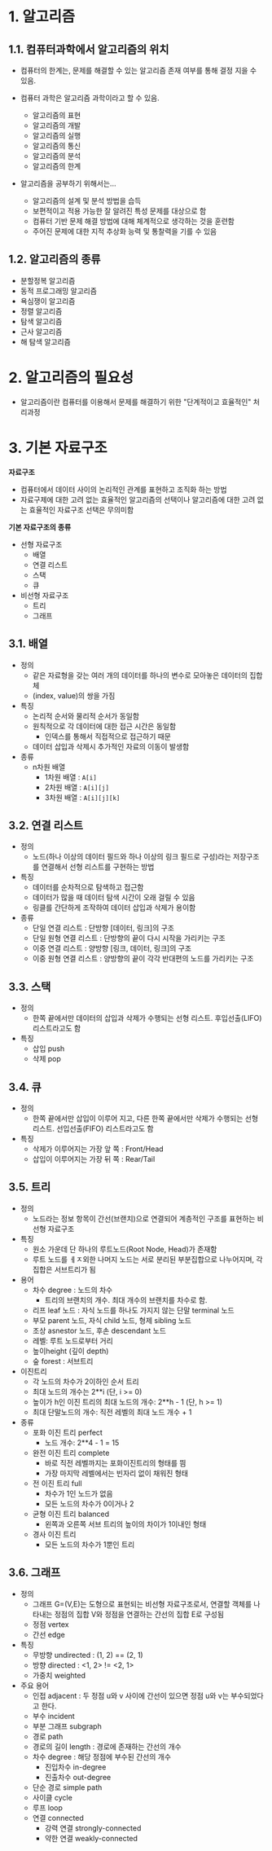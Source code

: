 # 1. 알고리즘

## 1.1. 컴퓨터과학에서 알고리즘의 위치

- 컴퓨터의 한계는, 문제를 해결할 수 있는 알고리즘 존재 여부를 통해 결정 지을 수 있음.
- 컴퓨터 과학은 알고리즘 과학이라고 할 수 있음.
	- 알고리즘의 표현
	- 알고리즘의 개발
	- 알고리즘의 실행
	- 알고리즘의 통신
	- 알고리즘의 분석
	- 알고리즘의 한계

- 알고리즘을 공부하기 위해서는...
	- 알고리즘의 설계 및 분석 방법을 습득
	- 보편적이고 적용 가능한 잘 알려진 특성 문제를 대상으로 함
	- 컴퓨터 기반 문제 해결 방법에 대해 체계적으로 생각하는 것을 훈련함
	- 주어진 문제에 대한 지적 추상화 능력 및 통찰력을 기를 수 있음


## 1.2. 알고리즘의 종류

- 분할정복 알고리즘
- 동적 프로그래밍 알고리즘
- 욕심쟁이 알고리즘
- 정렬 알고리즘
- 탐색 알고리즘
- 근사 알고리즘
- 해 탐색 알고리즘


# 2. 알고리즘의 필요성

- 알고리즘이란 컴퓨터를 이용해서 문제를 해결하기 위한 "단계적이고 효율적인" 처리과정


# 3. 기본 자료구조

**자료구조**

- 컴퓨터에서 데이터 사이의 논리적인 관계를 표현하고  조직화 하는 방법
- 자료구제에 대한 고려 없는 효율적인 알고리즘의 선택이나 알고리즘에 대한 고려 없는 효율적인 자료구조 선택은 무의미함

**기본 자료구조의 종류**

- 선형 자료구조
	- 배열
	- 연결 리스트
	- 스택 
	- 큐
- 비선형 자료구조
	- 트리
	- 그래프

## 3.1. 배열

- 정의
	- 같은 자료형을 갖는 여러 개의 데이터를 하나의 변수로 모아놓은 데이터의 집합체
	- (index, value)의 쌍을 가짐
- 특징
	- 논리적 순서와 물리적 순서가 동일함
	- 원칙적으로 각 데이터에 대한 접근 시간은 동일함
		- 인덱스를 통해서 직접적으로 접근하기 때문
	- 데이터 삽입과 삭제시 추가적인 자료의 이동이 발생함
- 종류
	- n차원 배열
		- 1차원 배열 : `A[i]`
		- 2차원 배열 : `A[i][j]`
		- 3차원 배열 : `A[i][j][k]`

## 3.2. 연결 리스트

- 정의
	- 노드(하나 이상의 데이터 필드와 하나 이상의 링크 필드로 구성)라는 저장구조를 연결해서 선형 리스트를 구현하는 방법
- 특징
	- 데이터를 순차적으로 탐색하고 접근함
	- 데이터가 많을 때 데이터 탐색 시간이 오래 걸릴 수 있음
	- 링클를 간단하게 조작하여 데이터 삽입과 삭제가 용이함
- 종류
	- 단일 연결 리스트 : 단방향 [데이터, 링크]의 구조
	- 단일 원형 연결 리스트 : 단방향의 끝이 다시 시작을 가리키는 구조
	- 이중 연결 리스트 : 양방향 [링크, 데이터, 링크]의 구조
	- 이중 원형 연결 리스트 : 양방향의 끝이 각각 반대편의 노드를 가리키는 구조


## 3.3. 스택

- 정의
	- 한쪽 끝에서만 데이터의 삽입과 삭제가 수행되는 선형 리스트. 후입선출(LIFO) 리스트라고도 함
- 특징
	- 삽입 push
	- 삭제 pop

## 3.4. 큐

- 정의
	- 한쪽 끝에서만 삽입이 이루어 지고, 다른 한쪽 끝에서만 삭제가 수행되는 선형 리스트. 선입선출(FIFO) 리스트라고도 함
- 특징
	- 삭제가 이루어지는 가장 앞 쪽 : Front/Head
	- 삽입이 이루어지는 가장 뒤 쪽 : Rear/Tail

## 3.5. 트리

- 정의
	- 노드라는 정보 항목이 간선(브랜치)으로 연결되어 계층적인 구조를 표현하는 비선형 자료구조
- 특징
	- 원소 가운데 단 하나의 루트노드(Root Node, Head)가 존재함
	- 루트 노드를 ㅔㅈ외한 나머지 노드는 서로 분리된 부분집합으로 나누어지며, 각 집합은 서브트리가 됨
- 용어
	- 차수 degree : 노드의 차수
		- 트리의 브랜치의 개수. 최대 개수의 브랜치를 차수로 함.
	- 리프 leaf 노드 : 자식 노드를 하나도 가지지 않는 단말 terminal 노드
	- 부모 parent 노드, 자식 child 노드, 형제 sibling 노드
	- 조상 asnestor 노드, 후손 descendant 노드
	- 레벨: 루트 노드로부터 거리
	- 높이height (깊이 depth)
	- 숲 forest : 서브트리
- 이진트리
	- 각 노드의 차수가 2이하인 순서 트리
	- 최대 노드의 개수는 2**i (단, i >= 0)
	- 높이가 h인 이진 트리의 최대 노드의 개수: 2**h - 1 (단, h >= 1)
	- 최대 단말노드의 개수: 직전 레벨의 최대 노드 개수 + 1
- 종류
	- 포화 이진 트리 perfect
		- 노드 개수: 2**4 - 1 = 15
	- 완전 이진 트리 complete
		- 바로 직전 레벨까지는 포화이진트리의 형태를 띔
		- 가장 마지막 레벨에서는 빈자리 없이 채워진 형태
	- 전 이진 트리  full
		- 차수가 1인 노드가 없음
		- 모든 노드의 차수가 0이거나 2
	- 균형 이진 트리 balanced
		- 왼쪽과 오른쪽 서브 트리의 높이의 차이가 1이내인 형태
	- 경사 이진 트리
		- 모든 노드의 차수가 1뿐인 트리

## 3.6. 그래프

- 정의
	- 그래프 G=(V,E)는 도형으로 표현되는 비선형 자료구조로서, 연결할 객체를 나타내는 정점의 집합 V와 정점을 연결하는 간선의 집합 E로 구성됨
	- 정점 vertex 
	- 간선 edge
- 특징
	- 무방향 undirected  :  (1, 2) == (2, 1)
	- 방향 directed  :  <1, 2> != <2, 1>
	- 가중치 weighted
- 주요 용어
	- 인접 adjacent : 두 정점 u와 v 사이에 간선이 있으면 정점 u와 v는 부수되었다고 한다.
	- 부수 incident
	- 부분 그래프 subgraph
	- 경로 path
	- 경로의 길이 length : 경로에 존재하는 간선의 개수
	- 차수 degree : 해당 정점에 부수된 간선의 개수
		- 진입차수 in-degree
		- 진출차수 out-degree
	- 단순 경로 simple path
	- 사이클 cycle
	- 루프 loop
	- 연결 connected
		- 강력 연결 strongly-connected
		- 약한 연결 weakly-connected